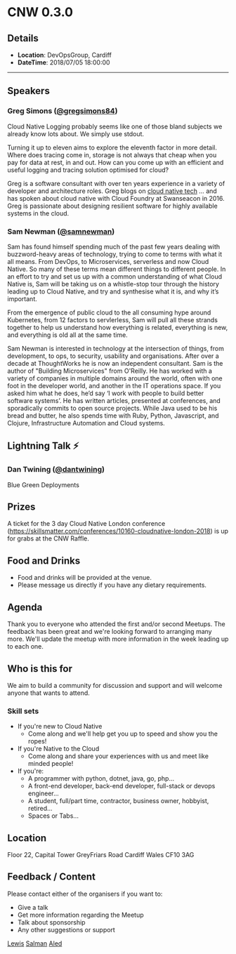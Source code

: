 # CNW 0.3.0

## Details

* **Location**: DevOpsGroup, Cardiff
* **DateTime**: 2018/07/05 18:00:00

___

## Speakers

### Greg Simons ([@gregsimons84](https://twitter.com/gregsimons84))

Cloud Native Logging probably seems like one of those bland subjects we already know lots about. We simply use stdout.

Turning it up to eleven aims to explore the eleventh factor in more detail. Where does tracing come in, storage is not always that cheap when you pay for data at rest, in and out. How can you come up with an efficient and useful logging and tracing solution optimised for cloud?

Greg is a software consultant with over ten years experience in a variety of developer and architecture roles. Greg blogs on [cloud native tech](https://medium.com/@gregsimons84_87567) … and has spoken about cloud native with Cloud Foundry at Swanseacon in 2016. Greg is passionate about designing resilient software for highly available systems in the cloud.

### Sam Newman ([@samnewman](https://twitter.com/samnewman))

Sam has found himself spending much of the past few years dealing with buzzword-heavy areas of technology, trying to come to terms with what it all means. From DevOps, to Microservices, serverless and now Cloud Native. So many of these terms mean different things to different people. In an effort to try and set us up with a common understanding of what Cloud Native is, Sam will be taking us on a whistle-stop tour through the history leading up to Cloud Native, and try and synthesise what it is, and why it’s important.

From the emergence of public cloud to the all consuming hype around Kubernetes, from 12 factors to servlerless, Sam will pull all these strands together to help us understand how everything is related, everything is new, and everything is old all at the same time.

Sam Newman is interested in technology at the intersection of things, from development, to ops, to security, usability and organisations. After over a decade at ThoughtWorks he is now an independent consultant. Sam is the author of "Building Microservices" from O'Reilly. He has worked with a variety of companies in multiple domains around the world, often with one foot in the developer world, and another in the IT operations space. If you asked him what he does, he’d say ‘I work with people to build better software systems’. He has written articles, presented at conferences, and sporadically commits to open source projects. While Java used to be his bread and butter, he also spends time with Ruby, Python, Javascript, and Clojure, Infrastructure Automation and Cloud systems.

## Lightning Talk :zap:

### Dan Twining ([@dantwining](https://twitter.com/dantwining))

Blue Green Deployments

## Prizes

A ticket for the 3 day Cloud Native London conference (https://skillsmatter.com/conferences/10160-cloudnative-london-2018) is up for grabs at the CNW Raffle.

## Food and Drinks

* Food and drinks will be provided at the venue.
* Please message us directly if you have any dietary requirements.

## Agenda

Thank you to everyone who attended the first and/or second Meetups. The feedback has been great and we're looking forward to arranging many more.  We'll update the meetup with more information in the week leading up to each one.

## Who is this for

We aim to build a community for discussion and support and will welcome anyone that wants to attend.

### Skill sets

* If you're new to Cloud Native
  * Come along and we'll help get you up to speed and show you the ropes!
* If you're Native to the Cloud
  * Come along and share your experiences with us and meet like minded people!
* If you're:
  * A programmer with python, dotnet, java, go, php...
  * A front-end developer, back-end developer, full-stack or devops engineer...
  * A student, full/part time, contractor, business owner, hobbyist, retired...
  * Spaces or Tabs...

## Location

Floor 22, Capital Tower
GreyFriars Road
Cardiff
Wales
CF10 3AG

## Feedback / Content

Please contact either of the organisers if you want to:

* Give a talk
* Get more information regarding the Meetup
* Talk about sponsorship
* Any other suggestions or support

[Lewis](mailto:lewis@cloudnativewales.io)
[Salman](mailto:salman@cloudnativewales.io)
[Aled](mailto:aled@cloudnativewales.io)